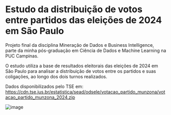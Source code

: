 # Estudo da distribuição de votos entre partidos das eleições de 2024 em São Paulo

Projeto final da disciplina Mineração de Dados e Business Intelligence, parte da minha pós-graduação em Ciência de Dados e Machine Learning na PUC Campinas.

O estudo utiliza a base de resultados eleitorais das eleições de 2024 em São Paulo para analisar a distribuição de votos entre os partidos e suas coligações, ao longo dos dois turnos realizados.

Dados disponibilizados pelo TSE em: https://cdn.tse.jus.br/estatistica/sead/odsele/votacao_partido_munzona/votacao_partido_munzona_2024.zip

![image](https://github.com/user-attachments/assets/830d6c2e-1819-4c4c-a481-04d5fa3aec90)
